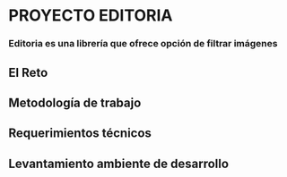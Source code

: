 # PROYECTO EDITORIA
### Editoria es una librería que ofrece opción de filtrar imágenes



## El Reto

## Metodología de trabajo

## Requerimientos técnicos

## Levantamiento ambiente de desarrollo
